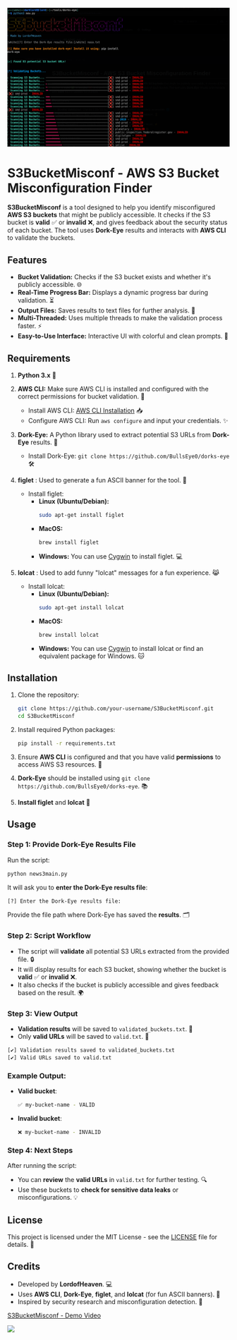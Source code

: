![S3BucketMisconf](https://github.com/Atharv834/S3BucketMisconf/blob/main/s3.png)


# S3BucketMisconf - AWS S3 Bucket Misconfiguration Finder

**S3BucketMisconf** is a tool designed to help you identify misconfigured **AWS S3 buckets** that might be publicly accessible. It checks if the S3 bucket is **valid** ✅ or **invalid** ❌, and gives feedback about the security status of each bucket. The tool uses **Dork-Eye** results and interacts with **AWS CLI** to validate the buckets.

## Features

- **Bucket Validation:** Checks if the S3 bucket exists and whether it's publicly accessible. 🌐
- **Real-Time Progress Bar:** Displays a dynamic progress bar during validation. ⏳
- **Output Files:** Saves results to text files for further analysis. 💾
- **Multi-Threaded:** Uses multiple threads to make the validation process faster. ⚡
- **Easy-to-Use Interface:** Interactive UI with colorful and clean prompts. 🎨

## Requirements

1. **Python 3.x** 🐍
2. **AWS CLI:** Make sure AWS CLI is installed and configured with the correct permissions for bucket validation. 🔑
   - Install AWS CLI: [AWS CLI Installation](https://aws.amazon.com/cli/) 📥
   - Configure AWS CLI: Run `aws configure` and input your credentials. ✨
3. **Dork-Eye:** A Python library used to extract potential S3 URLs from **Dork-Eye** results. 🔎
   - Install Dork-Eye: `git clone https://github.com/BullsEye0/dorks-eye` 🛠️
4. **figlet** : Used to generate a fun ASCII banner for the tool. 🎉
   - Install figlet:
     - **Linux (Ubuntu/Debian):**
       ```bash
       sudo apt-get install figlet
       ```
     - **MacOS:**
       ```bash
       brew install figlet
       ```
     - **Windows:** You can use [Cygwin](https://www.cygwin.com/) to install figlet. 💻

5. **lolcat** : Used to add funny "lolcat" messages for a fun experience. 😹
   - Install lolcat:
     - **Linux (Ubuntu/Debian):**
       ```bash
       sudo apt-get install lolcat
       ```
     - **MacOS:**
       ```bash
       brew install lolcat
       ```
     - **Windows:** You can use [Cygwin](https://www.cygwin.com/) to install lolcat or find an equivalent package for Windows. 🐱

## Installation

1. Clone the repository:
   ```bash
   git clone https://github.com/your-username/S3BucketMisconf.git
   cd S3BucketMisconf
   ```

2. Install required Python packages:
   ```bash
   pip install -r requirements.txt
   ```

3. Ensure **AWS CLI** is configured and that you have valid **permissions** to access AWS S3 resources. 🚀

4. **Dork-Eye** should be installed using `git clone https://github.com/BullsEye0/dorks-eye`. 📚

5. **Install figlet** and **lolcat**  🌟

## Usage

### Step 1: Provide Dork-Eye Results File

Run the script:

```bash
python news3main.py
```

It will ask you to **enter the Dork-Eye results file**:

```bash
[?] Enter the Dork-Eye results file:
```

Provide the file path where Dork-Eye has saved the **results**. 🗂️

### Step 2: Script Workflow

- The script will **validate** all potential S3 URLs extracted from the provided file. 🔒
- It will display results for each S3 bucket, showing whether the bucket is **valid** ✅ or **invalid** ❌.
- It also checks if the bucket is publicly accessible and gives feedback based on the result. 🌍

### Step 3: View Output

- **Validation results** will be saved to `validated_buckets.txt`. 📝
- Only **valid URLs** will be saved to `valid.txt`. 📂

```bash
[✔] Validation results saved to validated_buckets.txt
[✔] Valid URLs saved to valid.txt
```

### Example Output:

- **Valid bucket**:
  ```bash
  ✅ my-bucket-name - VALID
  ```

- **Invalid bucket**:
  ```bash
  ❌ my-bucket-name - INVALID
  ```

### Step 4: Next Steps

After running the script:
- You can **review** the **valid URLs** in `valid.txt` for further testing. 🔍
- Use these buckets to **check for sensitive data leaks** or misconfigurations. 💡

## License

This project is licensed under the MIT License - see the [LICENSE](LICENSE) file for details. 📄

## Credits

- Developed by **LordofHeaven**. 💻
- Uses **AWS CLI**, **Dork-Eye**, **figlet**, and **lolcat** (for fun ASCII banners). 🎨
- Inspired by security research and misconfiguration detection. 🔐

[S3BucketMisconf - Demo Video](https://github.com/Atharv834/S3BucketMisconf/blob/main/s3scan.mp4)

![](https://komarev.com/ghpvc/?username=Atharv834&style=the-for-badge&color=orange)
